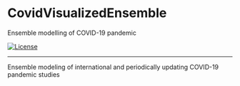 # CovidVisualizedEnsemble
Ensemble modelling of COVID-19 pandemic

[![License](https://img.shields.io/badge/License-Apache%202.0-blue.svg)](https://opensource.org/licenses/Apache-2.0) 

*****

Ensemble modeling of international and periodically updating COVID-19 pandemic studies 
